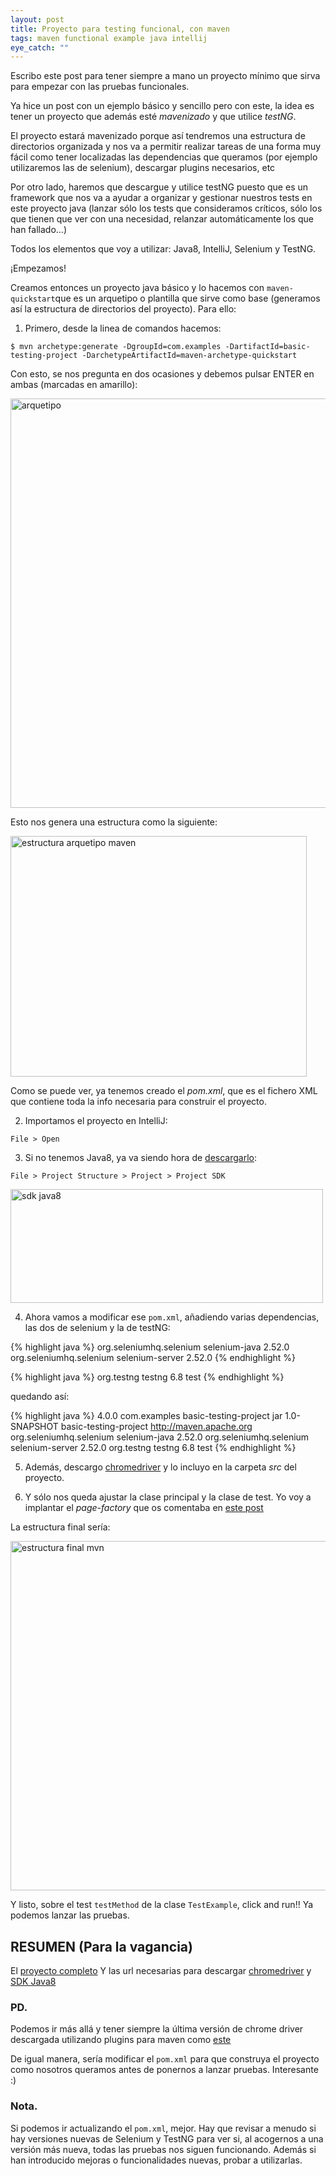 ```yaml
---
layout: post
title: Proyecto para testing funcional, con maven
tags: maven functional example java intellij
eye_catch: ""
---
```


Escribo este post para tener siempre a mano un proyecto mínimo que sirva para empezar con las pruebas funcionales.

Ya hice un post con un ejemplo básico y sencillo pero con este, la idea es tener un proyecto que además 
esté *mavenizado* y que utilice *testNG*.

El proyecto estará mavenizado porque así tendremos una estructura de directorios organizada y nos va a permitir 
realizar tareas de una forma muy fácil como tener localizadas las dependencias que queramos 
(por ejemplo utilizaremos las de selenium), descargar plugins necesarios, etc

Por otro lado, haremos que descargue y utilice testNG puesto que es un framework que nos va a ayudar a organizar 
y gestionar nuestros tests en este proyecto java (lanzar sólo los tests que consideramos críticos, 
sólo los que tienen que ver con una necesidad, relanzar automáticamente los que han fallado...)

Todos los elementos que voy a utilizar: Java8, IntelliJ, Selenium y TestNG.

¡Empezamos!

Creamos entonces un proyecto java básico y lo hacemos con `maven-quickstart`que es un arquetipo o plantilla 
que sirve como base (generamos así la estructura de directorios del proyecto). Para ello:

1.  Primero, desde la linea de comandos hacemos:

```
$ mvn archetype:generate -DgroupId=com.examples -DartifactId=basic-testing-project -DarchetypeArtifactId=maven-archetype-quickstart
```

Con esto, se nos pregunta en dos ocasiones y debemos pulsar ENTER en ambas (marcadas en amarillo):

<a data-flickr-embed="true"  href="https://www.flickr.com/photos/135417629@N05/26139694431/in/dateposted-public/" title="arquetipo"><img src="https://farm2.staticflickr.com/1682/26139694431_bb8a5e2b42_b.jpg" width="1017" height="655" alt="arquetipo"></a><script async src="//embedr.flickr.com/assets/client-code.js" charset="utf-8"></script>

Esto nos genera una estructura como la siguiente:

<a data-flickr-embed="true"  href="https://www.flickr.com/photos/135417629@N05/26180120586/in/dateposted-public/" title="estructura arquetipo maven"><img src="https://farm2.staticflickr.com/1594/26180120586_38ea896651.jpg" width="474" height="385" alt="estructura arquetipo maven"></a><script async src="//embedr.flickr.com/assets/client-code.js" charset="utf-8"></script>

Como se puede ver, ya tenemos creado el _pom.xml_, que es el fichero XML que contiene toda la info necesaria para construir el proyecto.

2.  Importamos el proyecto en IntelliJ:

```
File > Open
```
3.  Si no tenemos Java8, ya va siendo hora de [descargarlo](http://www.oracle.com/technetwork/java/javase/downloads/jdk8-downloads-2133151.html):

```
File > Project Structure > Project > Project SDK
```

<a data-flickr-embed="true"  href="https://www.flickr.com/photos/135417629@N05/26113643532/in/dateposted-public/" title="sdk java8"><img src="https://farm2.staticflickr.com/1617/26113643532_7ff22e6c3b.jpg" width="500" height="182" alt="sdk java8"></a><script async src="//embedr.flickr.com/assets/client-code.js" charset="utf-8"></script>

4.  Ahora vamos a modificar ese `pom.xml`, añadiendo varias dependencias, las dos de selenium y la de testNG:
      
{% highlight java %}
<dependency>
      <groupId>org.seleniumhq.selenium</groupId>
      <artifactId>selenium-java</artifactId>
      <version>2.52.0</version>
</dependency>
<dependency>
      <groupId>org.seleniumhq.selenium</groupId>
      <artifactId>selenium-server</artifactId>
      <version>2.52.0</version>
</dependency>
{% endhighlight %}

{% highlight java %}
<dependency>
      <groupId>org.testng</groupId>
      <artifactId>testng</artifactId>
      <version>6.8</version>
      <scope>test</scope>
</dependency>
{% endhighlight %}

quedando así:

{% highlight java %}
<project xmlns="http://maven.apache.org/POM/4.0.0" xmlns:xsi="http://www.w3.org/2001/XMLSchema-instance"
  xsi:schemaLocation="http://maven.apache.org/POM/4.0.0 http://maven.apache.org/maven-v4_0_0.xsd">
  <modelVersion>4.0.0</modelVersion>
  <groupId>com.examples</groupId>
  <artifactId>basic-testing-project</artifactId>
  <packaging>jar</packaging>
  <version>1.0-SNAPSHOT</version>
  <name>basic-testing-project</name>
  <url>http://maven.apache.org</url>
  <dependencies>
    <dependency>
      <groupId>org.seleniumhq.selenium</groupId>
      <artifactId>selenium-java</artifactId>
      <version>2.52.0</version>
    </dependency>
    <dependency>
      <groupId>org.seleniumhq.selenium</groupId>
      <artifactId>selenium-server</artifactId>
      <version>2.52.0</version>
    </dependency>
    <dependency>
      <groupId>org.testng</groupId>
      <artifactId>testng</artifactId>
      <version>6.8</version>
      <scope>test</scope>
    </dependency>
  </dependencies>
</project>
{% endhighlight %}

5.  Además, descargo [chromedriver](https://sites.google.com/a/chromium.org/chromedriver/downloads) y lo incluyo en la carpeta *src* del proyecto.

6.  Y sólo nos queda ajustar la clase principal y la clase de test. Yo voy a implantar el *page-factory* que os comentaba en [este post](http://emerrefe.github.io/qa-blog/pagefactory-pattern)

La estructura final sería:

<a data-flickr-embed="true"  href="https://www.flickr.com/photos/135417629@N05/26206267085/in/dateposted-public/" title="estructura final mvn"><img src="https://farm2.staticflickr.com/1582/26206267085_cbae923931_b.jpg" width="1024" height="559" alt="estructura final mvn"></a><script async src="//embedr.flickr.com/assets/client-code.js" charset="utf-8"></script>

Y listo, sobre el test `testMethod` de la clase `TestExample`, click and run!! 
Ya podemos lanzar las pruebas.

## RESUMEN (Para la vagancia)
El [proyecto completo](https://github.com/emerrefe/basic-testing-project/archive/master.zip)
Y las url necesarias para descargar [chromedriver](https://sites.google.com/a/chromium.org/chromedriver/downloads) 
y [SDK Java8](http://www.oracle.com/technetwork/java/javase/downloads/jdk8-downloads-2133151.html)


### PD. 
Podemos ir más allá y tener siempre la última versión de chrome driver descargada utilizando plugins para maven como 
[este](https://github.com/webdriverextensions/webdriverextensions-maven-plugin)

De igual manera, sería modificar el `pom.xml` para que construya el proyecto como nosotros queramos antes de ponernos a lanzar pruebas. Interesante :)

### Nota.
Si podemos ir actualizando el `pom.xml`, mejor. Hay que revisar a menudo si hay versiones nuevas de Selenium y TestNG para ver si, al acogernos a una versión más nueva, todas las pruebas nos siguen funcionando. Además si han introducido mejoras o funcionalidades nuevas, probar a utilizarlas.
